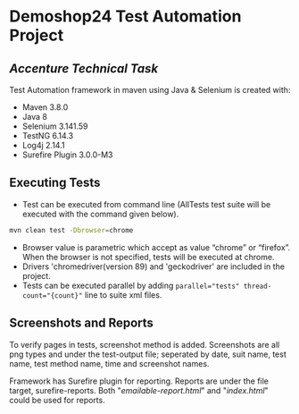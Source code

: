 # Demoshop24 Test Automation Project
## _Accenture Technical Task_

Test Automation framework in maven using Java & Selenium is created with:

- Maven 3.8.0
- Java 8
- Selenium 3.141.59
- TestNG 6.14.3
- Log4j 2.14.1
- Surefire Plugin 3.0.0-M3

## Executing Tests

- Test can be executed from command line (AllTests test suite will be executed with the command given below). 
```sh
mvn clean test -Dbrowser=chrome
```
- Browser value is parametric which accept as value  “chrome” or “firefox”. When the browser is not specified, tests will be executed at chrome.
- Drivers 'chromedriver(version 89) and 'geckodriver' are included in the project.
- Tests can be executed parallel by adding `parallel="tests" thread-count="{count}"` line to suite xml files.

## Screenshots and Reports 

To verify pages in tests, screenshot method is added. Screenshots are all png types and under the test-output file; seperated by date, suit name, test name, test method name, time and screenshot names. 

Framework has Surefire plugin for reporting. Reports are under the file target, surefire-reports.
Both "_emailable-report.html_" and "_index.html_" could be used for reports.

